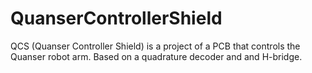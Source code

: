 # QuanserControllerShield
QCS (Quanser Controller Shield) is a project of a PCB that controls the Quanser robot arm. Based on a quadrature decoder and and H-bridge.
